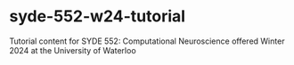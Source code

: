 # syde-552-w24-tutorial
Tutorial content for SYDE 552: Computational Neuroscience offered Winter 2024 at the University of Waterloo
